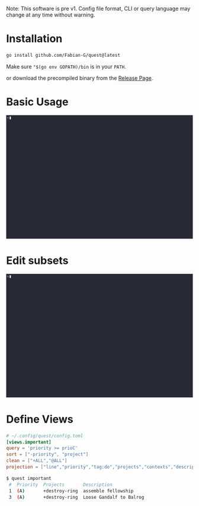 Note: This software is pre v1. Config file format, CLI or query language may change at any time without warning.

# Installation

```bash
go install github.com/Fabian-G/quest@latest
```
Make sure `"$(go env GOPATH)/bin` is in your `PATH`.

or download the precompiled binary from the [Release Page](https://github.com/Fabian-G/quest/releases).

# Basic Usage

![basic usage](examples/demo/basic.gif)

# Edit subsets

![edit](examples/demo/edit.gif)

# Define Views

```toml
# ~/.config/quest/config.toml
[views.important]
query = 'priority >= prioC'
sort = ["-priority", "project"]
clean = ["+ALL","@ALL"]
projection = ["line","priority","tag:do","projects","contexts","description"]
```

```bash
$ quest important
 #  Priority  Projects       Description         
 1  (A)       +destroy-ring  assemble fellowship
 3  (A)       +destroy-ring  Loose Gandalf to Balrog 
```